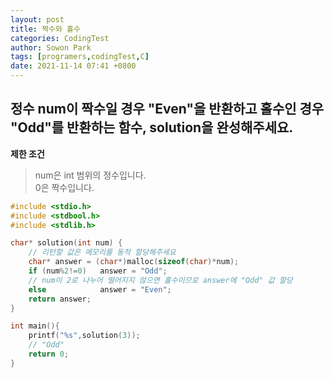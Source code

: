 ```yaml
---
layout: post
title: 짝수와 홀수
categories: CodingTest
author: Sowon Park
tags: [programers,codingTest,C]
date: 2021-11-14 07:41 +0800
---
```

## 정수 num이 짝수일 경우 "Even"을 반환하고 홀수인 경우 "Odd"를 반환하는 함수, solution을 완성해주세요.
**제한 조건**
> num은 int 범위의 정수입니다.  
> 0은 짝수입니다.  

```c
#include <stdio.h>
#include <stdbool.h>
#include <stdlib.h>

char* solution(int num) {
    // 리턴할 값은 메모리를 동적 할당해주세요
    char* answer = (char*)malloc(sizeof(char)*num);
    if (num%2!=0)   answer = "Odd"; 
    // num이 2로 나누어 떨어지지 않으면 홀수이므로 answer에 "Odd" 값 할당
    else            answer = "Even";
    return answer;
}

int main(){
    printf("%s",solution(3));
    // "Odd"
    return 0;
}
```
